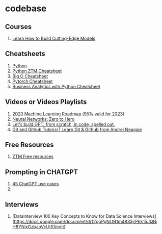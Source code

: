 # codebase

## Courses

1. [ Learn How to Build Cutting-Edge Models ](https://huggingface.co/course/chapter1/1)


## Cheatsheets

1. [Python](https://github.com/levalencia/python-cheatsheet)
2. [Python ZTM Cheatsheet](https://www.dropbox.com/s/nr7coziosqkce9o/Python_Cheatsheet_Zero_To_Mastery_V1.05.pdf?dl=0&utm_campaign=your_python_cheatsheet_pdf_download&utm_medium=email&utm_source=mailerlite&utm_term=2023-02-12)
3. [Big O Cheatsheet](https://www.dropbox.com/s/w1ogy8310myxs9f/BigO_Cheatsheet_Zero_To_Mastery_V1.01.pdf?dl=0&utm_campaign=your_big_o_cheatsheet_pdf_download&utm_medium=email&utm_source=mailerlite&utm_term=2023-02-13)
4. [Pytorch Cheatsheet](https://www.dropbox.com/s/9a5wgn6kenlkveu/PyTorch_Cheatsheet_Zero_To_Mastery_V1.01_PDF.pdf?dl=0&utm_campaign=your_pytorch_cheat_sheet_pdf_download&utm_medium=email&utm_source=mailerlite&utm_term=2023-02-11)
5. [Business Analytics with Python Cheatsheet](https://www.dropbox.com/s/9a5wgn6kenlkveu/PyTorch_Cheatsheet_Zero_To_Mastery_V1.01_PDF.pdf?dl=0&utm_campaign=your_pytorch_cheat_sheet_pdf_download&utm_medium=email&utm_source=mailerlite&utm_term=2023-02-11)

## Videos or Videos Playlists

1.  [2020 Machine Learning Roadmap (95% valid for 2023)](https://www.youtube.com/watch?v=pHiMN_gy9mk&t=2308s)
2. [Neural Networks: Zero to Hero](https://www.youtube.com/playlist?list=PLAqhIrjkxbuWI23v9cThsA9GvCAUhRvKZ)
3. [Let's build GPT: from scratch, in code, spelled out.](https://www.youtube.com/watch?v=kCc8FmEb1nY)
4. [Git and Github Tutorial | Learn Git & Github from Andrei Neagoie](https://www.youtube.com/watch?v=JN63v_czZqI)

## Free Resources

1. [ZTM Free resources](https://zerotomastery.io/resources/?utm_source=mailerlite&utm_medium=email&utm_campaign=the_1_question_i_get_asked_by_students&utm_term=2023-02-12)


## Prompting in CHATGPT
1. [45 ChatGPT use cases](https://www.linkedin.com/feed/update/urn:li:activity:7030474979649466368/)
2. 

## Interviews
1. [DataInterview 100 Key Concepts to Know for Data Science Interviews] (https://docs.google.com/document/d/12gqPgNLtB1m4833jrP6k15JQNjH8YNlxGzbJoVcUtf0/edit)
